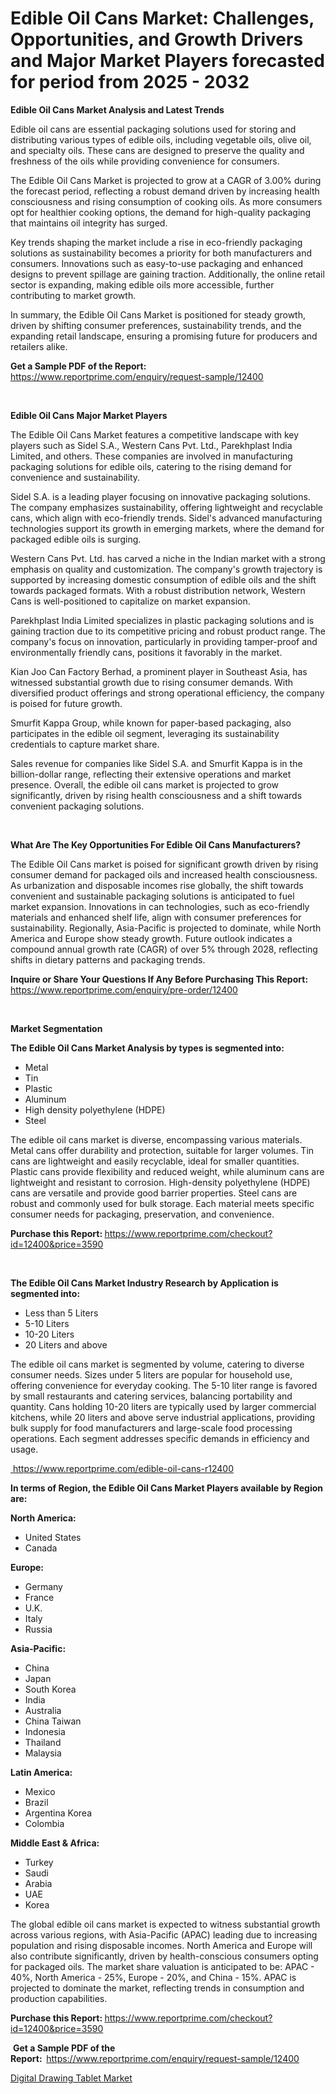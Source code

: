 <p><h1>Edible Oil Cans Market: Challenges, Opportunities, and Growth Drivers and Major Market Players forecasted for period from 2025 - 2032</h1></p><p><strong>Edible Oil Cans Market Analysis and Latest Trends</strong></p>
<p><p>Edible oil cans are essential packaging solutions used for storing and distributing various types of edible oils, including vegetable oils, olive oil, and specialty oils. These cans are designed to preserve the quality and freshness of the oils while providing convenience for consumers. </p><p>The Edible Oil Cans Market is projected to grow at a CAGR of 3.00% during the forecast period, reflecting a robust demand driven by increasing health consciousness and rising consumption of cooking oils. As more consumers opt for healthier cooking options, the demand for high-quality packaging that maintains oil integrity has surged. </p><p>Key trends shaping the market include a rise in eco-friendly packaging solutions as sustainability becomes a priority for both manufacturers and consumers. Innovations such as easy-to-use packaging and enhanced designs to prevent spillage are gaining traction. Additionally, the online retail sector is expanding, making edible oils more accessible, further contributing to market growth. </p><p>In summary, the Edible Oil Cans Market is positioned for steady growth, driven by shifting consumer preferences, sustainability trends, and the expanding retail landscape, ensuring a promising future for producers and retailers alike.</p></p>
<p><strong>Get a Sample PDF of the Report:&nbsp;</strong> <a href="https://www.reportprime.com/enquiry/request-sample/12400?utm_campaign=2883&utm_medium=2&utm_source=Github&utm_content=ia&utm_term=18032025&utm_id=edible-oil-cans">https://www.reportprime.com/enquiry/request-sample/12400</a></p>
<p>&nbsp;</p>
<p><strong>Edible Oil Cans Major Market Players</strong></p>
<p><p>The Edible Oil Cans Market features a competitive landscape with key players such as Sidel S.A., Western Cans Pvt. Ltd., Parekhplast India Limited, and others. These companies are involved in manufacturing packaging solutions for edible oils, catering to the rising demand for convenience and sustainability.</p><p>Sidel S.A. is a leading player focusing on innovative packaging solutions. The company emphasizes sustainability, offering lightweight and recyclable cans, which align with eco-friendly trends. Sidel's advanced manufacturing technologies support its growth in emerging markets, where the demand for packaged edible oils is surging.</p><p>Western Cans Pvt. Ltd. has carved a niche in the Indian market with a strong emphasis on quality and customization. The company's growth trajectory is supported by increasing domestic consumption of edible oils and the shift towards packaged formats. With a robust distribution network, Western Cans is well-positioned to capitalize on market expansion.</p><p>Parekhplast India Limited specializes in plastic packaging solutions and is gaining traction due to its competitive pricing and robust product range. The company's focus on innovation, particularly in providing tamper-proof and environmentally friendly cans, positions it favorably in the market.</p><p>Kian Joo Can Factory Berhad, a prominent player in Southeast Asia, has witnessed substantial growth due to rising consumer demands. With diversified product offerings and strong operational efficiency, the company is poised for future growth.</p><p>Smurfit Kappa Group, while known for paper-based packaging, also participates in the edible oil segment, leveraging its sustainability credentials to capture market share. </p><p>Sales revenue for companies like Sidel S.A. and Smurfit Kappa is in the billion-dollar range, reflecting their extensive operations and market presence. Overall, the edible oil cans market is projected to grow significantly, driven by rising health consciousness and a shift towards convenient packaging solutions.</p></p>
<p>&nbsp;</p>
<p><strong>What Are The Key Opportunities For Edible Oil Cans Manufacturers?</strong></p>
<p><p>The Edible Oil Cans market is poised for significant growth driven by rising consumer demand for packaged oils and increased health consciousness. As urbanization and disposable incomes rise globally, the shift towards convenient and sustainable packaging solutions is anticipated to fuel market expansion. Innovations in can technologies, such as eco-friendly materials and enhanced shelf life, align with consumer preferences for sustainability. Regionally, Asia-Pacific is projected to dominate, while North America and Europe show steady growth. Future outlook indicates a compound annual growth rate (CAGR) of over 5% through 2028, reflecting shifts in dietary patterns and packaging trends.</p></p>
<p><strong>Inquire or Share Your Questions If Any Before Purchasing This Report:</strong> <a href="https://www.reportprime.com/enquiry/pre-order/12400?utm_campaign=2883&utm_medium=2&utm_source=Github&utm_content=ia&utm_term=18032025&utm_id=edible-oil-cans">https://www.reportprime.com/enquiry/pre-order/12400</a></p>
<p>&nbsp;</p>
<p><strong>Market Segmentation</strong></p>
<p><strong>The Edible Oil Cans Market Analysis by types is segmented into:</strong></p>
<p><ul><li>Metal</li><li>Tin</li><li>Plastic</li><li>Aluminum</li><li>High density polyethylene (HDPE)</li><li>Steel</li></ul></p>
<p><p>The edible oil cans market is diverse, encompassing various materials. Metal cans offer durability and protection, suitable for larger volumes. Tin cans are lightweight and easily recyclable, ideal for smaller quantities. Plastic cans provide flexibility and reduced weight, while aluminum cans are lightweight and resistant to corrosion. High-density polyethylene (HDPE) cans are versatile and provide good barrier properties. Steel cans are robust and commonly used for bulk storage. Each material meets specific consumer needs for packaging, preservation, and convenience.</p></p>
<p><strong>Purchase this Report:&nbsp;</strong><a href="https://www.reportprime.com/checkout?id=12400&price=3590&utm_campaign=2883&utm_medium=2&utm_source=Github&utm_content=ia&utm_term=18032025&utm_id=edible-oil-cans">https://www.reportprime.com/checkout?id=12400&price=3590</a></p>
<p>&nbsp;</p>
<p><strong>The Edible Oil Cans Market Industry Research by Application is segmented into:</strong></p>
<p><ul><li>Less than 5 Liters</li><li>5-10 Liters</li><li>10-20 Liters</li><li>20 Liters and above</li></ul></p>
<p><p>The edible oil cans market is segmented by volume, catering to diverse consumer needs. Sizes under 5 liters are popular for household use, offering convenience for everyday cooking. The 5-10 liter range is favored by small restaurants and catering services, balancing portability and quantity. Cans holding 10-20 liters are typically used by larger commercial kitchens, while 20 liters and above serve industrial applications, providing bulk supply for food manufacturers and large-scale food processing operations. Each segment addresses specific demands in efficiency and usage.</p></p>
<p><a href="https://www.reportprime.com/edible-oil-cans-r12400?utm_campaign=2883&utm_medium=2&utm_source=Github&utm_content=ia&utm_term=18032025&utm_id=edible-oil-cans">&nbsp;https://www.reportprime.com/edible-oil-cans-r12400</a></p>
<p><strong>In terms of Region, the Edible Oil Cans Market Players available by Region are:</strong></p>
<p>
    <p> <strong> North America: </strong>
        <ul>
            <li>United States</li>
            <li>Canada</li>
        </ul>
        </p> 
    <p> <strong> Europe: </strong>
        <ul>
            <li>Germany</li>
            <li>France</li>
            <li>U.K.</li>
            <li>Italy</li>
            <li>Russia</li>
        </ul>
        </p> 
    <p> <strong> Asia-Pacific: </strong>
        <ul>
            <li>China</li>
            <li>Japan</li>
            <li>South Korea</li>
            <li>India</li>
            <li>Australia</li>
            <li>China Taiwan</li>
            <li>Indonesia</li>
            <li>Thailand</li>
            <li>Malaysia</li>
        </ul>
        </p> 
    <p> <strong> Latin America: </strong>
        <ul>
            <li>Mexico</li>
            <li>Brazil</li>
            <li>Argentina Korea</li>
            <li>Colombia</li>
        </ul>
        </p> 
    <p> <strong> Middle East & Africa: </strong>
        <ul>
            <li>Turkey</li>
            <li>Saudi</li>
            <li>Arabia</li>
            <li>UAE</li>
            <li>Korea</li>
        </ul>
    </p>
    </p>
<p><p>The global edible oil cans market is expected to witness substantial growth across various regions, with Asia-Pacific (APAC) leading due to increasing population and rising disposable incomes. North America and Europe will also contribute significantly, driven by health-conscious consumers opting for packaged oils. The market share valuation is anticipated to be: APAC - 40%, North America - 25%, Europe - 20%, and China - 15%. APAC is projected to dominate the market, reflecting trends in consumption and production capabilities.</p></p>
<p><strong>Purchase this Report: </strong><a href="https://www.reportprime.com/checkout?id=12400&price=3590&utm_campaign=2883&utm_medium=2&utm_source=Github&utm_content=ia&utm_term=18032025&utm_id=edible-oil-cans">https://www.reportprime.com/checkout?id=12400&price=3590</a></p>
<p>&nbsp;<strong>Get a Sample PDF of the Report:&nbsp;&nbsp;</strong><a href="https://www.reportprime.com/enquiry/request-sample/12400?utm_campaign=2883&utm_medium=2&utm_source=Github&utm_content=ia&utm_term=18032025&utm_id=edible-oil-cans">https://www.reportprime.com/enquiry/request-sample/12400</a></p>
<p><strong></strong></p>
<p><p><a href="https://github.com/tashiafun920/Market-Research-Report-List-1/blob/main/digital-drawing-tablet-market.md?utm_campaign=2883&utm_medium=2&utm_source=Github&utm_content=ia&utm_term=18032025&utm_id=edible-oil-cans">Digital Drawing Tablet Market</a></p></p>